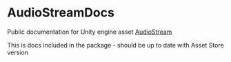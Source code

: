 # AudioStreamDocs
Public documentation for Unity engine asset [AudioStream](https://assetstore.unity.com/packages/tools/audio/audiostream-65411?aid=1100l7sC8 "AudioStream on the AssetStore")

This is docs included in the package - should be up to date with Asset Store version
